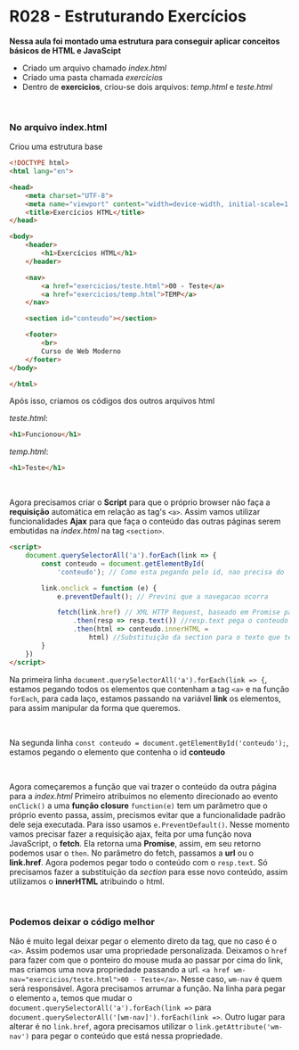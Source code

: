 # R028 - Estruturando Exercícios

**Nessa aula foi montado uma estrutura para conseguir aplicar conceitos básicos de HTML e JavaScipt**
- Criado um arquivo chamado *index.html*
- Criado uma pasta chamada *exercicios*
- Dentro de **exercicios**, criou-se dois arquivos: *temp.html* e *teste.html*

<br>

### No arquivo index.html
Criou uma estrutura base

```html
<!DOCTYPE html>
<html lang="en">

<head>
    <meta charset="UTF-8">
    <meta name="viewport" content="width=device-width, initial-scale=1.0">
    <title>Exercícios HTML</title>
</head>

<body>
    <header>
        <h1>Exercícios HTML</h1>
    </header>

    <nav>
        <a href="exercicios/teste.html">00 - Teste</a>
        <a href="exercicios/temp.html">TEMP</a>
    </nav>

    <section id="conteudo"></section>

    <footer>
        <br>
        Curso de Web Moderno
    </footer>
</body>

</html>
```

Após isso, criamos os códigos dos outros arquivos html

*teste.html*:

```html
<h1>Funcionou</h1>
```

*temp.html*:
 
```html
<h1>Teste</h1>
```

<br>

Agora precisamos criar o **Script** para que o próprio browser não faça a **requisição** automática em relação as tag's `<a>`. Assim vamos utilizar funcionalidades **Ajax** para que faça o conteúdo das outras páginas serem embutidas na *index.html* na tag `<section>`.

```html
<script>
    document.querySelectorAll('a').forEach(link => {
        const conteudo = document.getElementById(
            'conteudo'); // Como esta pegando pelo id, nao precisa do '.'

        link.onclick = function (e) {
            e.preventDefault(); // Previni que a navegacao ocorra

            fetch(link.href) // XML HTTP Request, baseado em Promise para fazer requisicao AJAX
                .then(resp => resp.text()) //resp.text pega o conteudo HTML
                .then(html => conteudo.innerHTML =
                    html) //Substituição da section para o texto que tem do link.href - text - html
        }
    })
</script>
```

Na primeira linha `document.querySelectorAll('a').forEach(link => {`, estamos pegando todos os elementos que contenham a tag `<a>` e na função `forEach`, para cada laço, estamos passando na variável **link** os elementos, para assim manipular da forma que queremos.

<br>

Na segunda linha `const conteudo = document.getElementById('conteudo');`, estamos pegando o elemento que contenha o id **conteudo**

<Br>

Agora começaremos a função que vai trazer o conteúdo da outra página para a *index.html*
Primeiro atribuimos no elemento <a> direcionado ao evento `onClick()` a uma **função closure**
`function(e)` tem um parâmetro que o próprio evento passa, assim, precismos evitar que a funcionalidade padrão dele seja executada. Para isso usamos `e.PreventDefault()`.
Nesse momento vamos precisar fazer a requisição ajax, feita por uma função nova JavaScript, o **fetch**. Ela retorna uma **Promise**, assim, em seu retorno podemos usar o `then`. 
No parâmetro do fetch, passamos a **url** ou o **link.href**. Agora podemos pegar todo o conteúdo com o `resp.text`. Só precisamos fazer a substituição da *section* para esse novo conteúdo, assim utilizamos o **innerHTML** atribuindo o html.

<br>

### Podemos deixar o código melhor

Não é muito legal deixar pegar o elemento direto da tag, que no caso é o `<a>`. Assim podemos usar uma propriedade personalizada. Deixamos o `href` para fazer com que o ponteiro do mouse muda ao passar por cima do link, mas criamos uma nova propriedade passando a url. `<a href wm-nav="exercicios/teste.html">00 - Teste</a>`. Nesse caso, `wm-nav` é quem será responsável.
Agora precisamos arrumar a função. Na linha para pegar o elemento `a`, temos que mudar o `document.querySelectorAll('a').forEach(link =>` para 
`document.querySelectorAll('[wm-nav]').forEach(link =>`.
Outro lugar para alterar é no `link.href`, agora precisamos utilizar o `link.getAttribute('wm-nav')` para pegar o conteúdo que está nessa propriedade.